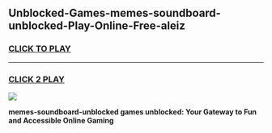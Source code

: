 
## Unblocked-Games-memes-soundboard-unblocked-Play-Online-Free-aleiz
<h3>
<a href="https://premium76.site?title=memes-soundboard-unblocked&ref=26A">CLICK TO PLAY</a></h3>
<hr>

<h3>
<a href="https://premium76.site?title=memes-soundboard-unblocked&ref=26A">CLICK 2 PLAY</a>
  
</h3>

<a href="https://premium76.site?title=memes-soundboard-unblocked&ref=26A"><img src="https://clearcache.store/games.png"></a>


**memes-soundboard-unblocked games unblocked: Your Gateway to Fun and Accessible Online Gaming**
